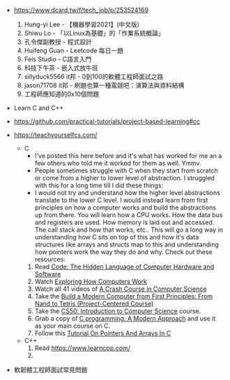 - https://www.dcard.tw/f/tech_job/p/253524169
	1. Hung-yi Lee - 【機器學習2021】(中文版)
	2. Shiwu Lo - 「以Linux為基礎」的「作業系統概論」
	3. 孔令傑副教授 - 程式設計
	4. Huifeng Guan - Leetcode 每日一題
	5. Feis Studio - C語言入門
	6. 科技下午茶 - 嵌入式放牛班
	7. sillyduck5566 it邦 - 0到100的軟體工程師面試之路
	8.  jason71708 it邦 - 刷題也算一種電競吧：演算法與資料結構
	9.  工程師應知道的0x10個問題

- Learn C and C++
- https://github.com/practical-tutorials/project-based-learning#cc
- https://teachyourselfcs.com/
	- C
		- I've posted this here before and it's what has worked for me an a few others who told me it worked for them as well. Ymmv.
		- People sometimes struggle with C when they start from scratch or come from a higher to lower level of abstraction. I struggled with this for a long time till I did these things:
		- I would not try and understand how the higher level abstractions translate to the lower C level. I would instead learn from first principles on how a computer works and build the abstractions up from there. You will learn how a CPU works. How the data bus and registers are used. How memory is laid out and accessed. The call stack and how that works, etc.. This will go a long way in understanding how C sits on top of this and how it's data structures like arrays and structs map to this and understanding how pointers work the way they do and why. Check out these resources:
		1. Read [Code: The Hidden Language of Computer Hardware and Software](http://charlespetzold.com/code)
		2. Watch [Exploring How Computers Work](https://youtu.be/QZwneRb-zqA)
		3. Watch all 41 videos of [A Crash Course in Computer Science](https://www.youtube.com/playlist?list=PL8dPuuaLjXtNlUrzyH5r6jN9ulIgZBpdo)
		4. Take the [Build a Modern Computer from First Principles: From Nand to Tetris (Project-Centered Course)](https://www.coursera.org/learn/build-a-computer)
		5. Take the [CS50: Introduction to Computer Science](https://online-learning.harvard.edu/course/cs50-introduction-computer-science) course.
		6. Grab a copy of [C programming: A Modern Approach](http://knking.com/books/c2/index.html) and use it as your main course on C.
		7. Follow this [Tutorial On Pointers And Arrays In C](https://github.com/jflaherty/ptrtut13)
	- C++
		1. Read https://www.learncpp.com/
		2. 

- 軟韌體工程師面試常見問題
